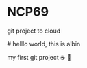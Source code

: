 # NCP69
git project to cloud

<title>Wild Rydes - Rydes of the Future!</title>
# helllo world, this is albin

my first git project
:coffee: :pizza:
